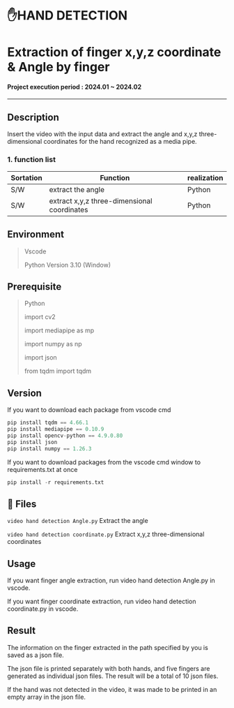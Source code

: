 # :hand:HAND DETECTION
# Extraction of finger x,y,z coordinate & Angle by finger 

#### Project execution period : 2024.01 ~ 2024.02

-----------------------
## Description
Insert the video with the input data and extract the angle and x,y,z three-dimensional coordinates for the hand recognized as a media pipe.

### 1. function list
|Sortation|Function|realization|
|------|---|---|
|S/W|extract the angle|Python|
|S/W|extract x,y,z three-dimensional coordinates|Python|

## Environment

> Vscode
> 
> Python Version 3.10 (Window)

## Prerequisite
> Python
> 
> import cv2
> 
> import mediapipe as mp
> 
>import numpy as np
> 
> import json
> 
> from tqdm import tqdm

## Version
If you want to download each package from vscode cmd
```python
pip install tqdm == 4.66.1
pip install mediapipe == 0.10.9
pip install opencv-python == 4.9.0.80
pip install json
pip install numpy == 1.26.3
```

If you want to download packages from the vscode cmd window to requirements.txt at once
```python
pip install -r requirements.txt
```

## :memo: Files
`video hand detection Angle.py` Extract the angle

`video hand detection coordinate.py` Extract x,y,z three-dimensional coordinates

## Usage 
If you want finger angle extraction, run video hand detection Angle.py in vscode.

If you want finger coordinate extraction, run video hand detection coordinate.py in vscode.

## Result
The information on the finger extracted in the path specified by you is saved as a json file.

The json file is printed separately with both hands, and five fingers are generated as individual json files. The result will be a total of 10 json files.

If the hand was not detected in the video, it was made to be printed in an empty array in the json file.

